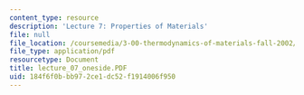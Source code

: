 ```yaml
---
content_type: resource
description: 'Lecture 7: Properties of Materials'
file: null
file_location: /coursemedia/3-00-thermodynamics-of-materials-fall-2002/184f6f0bbb972ce1dc52f1914006f950_lecture_07_oneside.PDF
file_type: application/pdf
resourcetype: Document
title: lecture_07_oneside.PDF
uid: 184f6f0b-bb97-2ce1-dc52-f1914006f950
---
```

